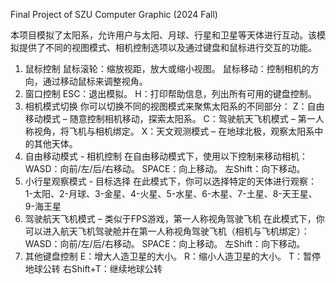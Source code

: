 Final Project of SZU Computer Graphic (2024 Fall)

本项目模拟了太阳系，允许用户与太阳、月球、行星和卫星等天体进行互动。该模拟提供了不同的视图模式、相机控制选项以及通过键盘和鼠标进行交互的功能。
1.	鼠标控制
鼠标滚轮：缩放视距，放大或缩小视图。
鼠标移动：控制相机的方向，通过移动鼠标来调整视角。
2.	窗口控制
ESC：退出模拟。
H：打印帮助信息，列出所有可用的键盘控制。
3.	相机模式切换
你可以切换不同的视图模式来聚焦太阳系的不同部分：
Z：自由移动模式 – 随意控制相机移动，探索太阳系。
C：驾驶航天飞机模式 – 第一人称视角，将飞机与相机绑定。
X：天文观测模式 – 在地球北极，观察太阳系中的其他天体。
5.	自由移动模式 - 相机控制
在自由移动模式下，使用以下控制来移动相机：
WASD：向前/左/后/右移动。
SPACE：向上移动。
左Shift：向下移动。
6.	小行星观察模式 - 目标选择
在此模式下，你可以选择特定的天体进行观察：
1-太阳、2-月球、3-金星、4-火星、5-水星、6-木星、7-土星、8-天王星、9-海王星
7.	驾驶航天飞机模式 – 类似于FPS游戏，第一人称视角驾驶飞机
在此模式下，你可以进入航天飞机驾驶舱并在第一人称视角驾驶飞机（相机与飞机绑定）：
WASD：向前/左/后/右移动。
SPACE：向上移动。
左Shift：向下移动。
8.	其他键盘控制
E：增大人造卫星的大小。
R：缩小人造卫星的大小。
T：暂停地球公转
右Shift+T：继续地球公转
